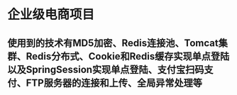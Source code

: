 # 企业级电商项目
## 使用到的技术有MD5加密、Redis连接池、Tomcat集群、Redis分布式、Cookie和Redis缓存实现单点登陆以及SpringSession实现单点登陆、支付宝扫码支付、FTP服务器的连接和上传、全局异常处理等
